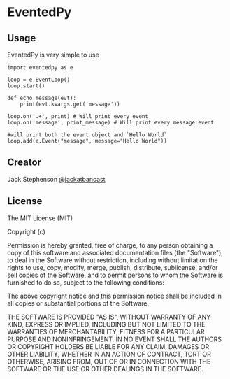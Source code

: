EventedPy
=========

Usage
-----

EventedPy is very simple to use

    import eventedpy as e

    loop = e.EventLoop()
    loop.start()

    def echo_message(evt):
        print(evt.kwargs.get('message'))

    loop.on('.+', print) # Will print every event
    loop.on('message', print_message) # Will print every message event

    #will print both the event object and `Hello World`
    loop.add(e.Event("message", message="Hello World"))

Creator
-------

Jack Stephenson [@jackatbancast](https://twitter.com/jackatbancast)

License
-------

The MIT License (MIT)

Copyright (c) <year> <copyright holders>

Permission is hereby granted, free of charge, to any person obtaining a copy
of this software and associated documentation files (the "Software"), to deal
in the Software without restriction, including without limitation the rights
to use, copy, modify, merge, publish, distribute, sublicense, and/or sell
copies of the Software, and to permit persons to whom the Software is
furnished to do so, subject to the following conditions:

The above copyright notice and this permission notice shall be included in
all copies or substantial portions of the Software.

THE SOFTWARE IS PROVIDED "AS IS", WITHOUT WARRANTY OF ANY KIND, EXPRESS OR
IMPLIED, INCLUDING BUT NOT LIMITED TO THE WARRANTIES OF MERCHANTABILITY,
FITNESS FOR A PARTICULAR PURPOSE AND NONINFRINGEMENT. IN NO EVENT SHALL THE
AUTHORS OR COPYRIGHT HOLDERS BE LIABLE FOR ANY CLAIM, DAMAGES OR OTHER
LIABILITY, WHETHER IN AN ACTION OF CONTRACT, TORT OR OTHERWISE, ARISING FROM,
OUT OF OR IN CONNECTION WITH THE SOFTWARE OR THE USE OR OTHER DEALINGS IN
THE SOFTWARE.

